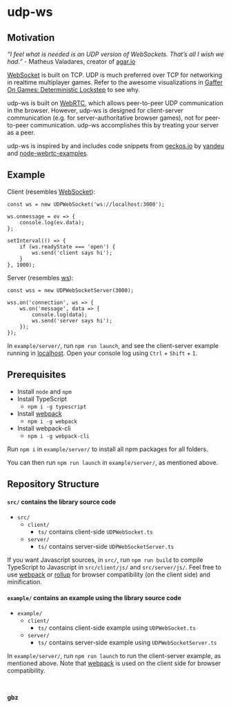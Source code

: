 # udp-ws

## Motivation

<em>“I feel what is needed is an UDP version of WebSockets. That’s all I wish we had.”</em> - Matheus Valadares, creator of [agar.io](https://agar.io/)

[WebSocket](https://developer.mozilla.org/en-US/docs/Web/API/WebSocket) is built on TCP. UDP is much preferred over TCP for networking in realtime multiplayer games. Refer to the awesome visualizations in [Gaffer On Games: Deterministic Lockstep](https://gafferongames.com/post/deterministic_lockstep/) to see why.

udp-ws is built on [WebRTC](https://webrtc.org/), which allows peer-to-peer UDP communication in the browser. However, udp-ws is designed for client-server communication (e.g. for server-authoritative browser games), not for peer-to-peer communication. udp-ws accomplishes this by treating your server as a peer.

udp-ws is inspired by and includes code snippets from [geckos.io](https://github.com/geckosio/geckos.io) by [yandeu](https://github.com/yandeu) and [node-webrtc-examples](https://github.com/node-webrtc/node-webrtc-examples).

## Example

Client (resembles [WebSocket](https://developer.mozilla.org/en-US/docs/Web/API/WebSocket)):
```
const ws = new UDPWebSocket('ws://localhost:3000');

ws.onmessage = ev => {
    console.log(ev.data);
};

setInterval(() => {
    if (ws.readyState === 'open') {
        ws.send('client says hi');
    }
}, 1000);
```

Server (resembles [ws](https://www.npmjs.com/package/ws)):
```
const wss = new UDPWebSocketServer(3000);

wss.on('connection', ws => {
    ws.on('message', data => {
        console.log(data);
        ws.send('server says hi');
    });
});
```

In `example/server/`, run `npm run launch`, and see the client-server example running in [localhost](http://localhost/). Open your console log using `Ctrl` + `Shift` + `I`.

## Prerequisites

- Install `node` and `npm`
- Install TypeScript
    - `npm i -g typescript`
- Install [webpack](https://webpack.js.org/)
    - `npm i -g webpack`
- Install webpack-cli
    - `npm i -g webpack-cli`

Run `npm i` in `example/server/` to install all npm packages for all folders.

You can then run `npm run launch` in `example/server/`, as mentioned above.

## Repository Structure

#### `src/` contains the library source code
- `src/`
  - `client/`
    - `ts/` contains client-side `UDPWebSocket.ts`
  - `server/`
    - `ts/` contains server-side `UDPWebSocketServer.ts`

If you want Javascript sources, in `src/`, run `npm run build` to compile TypeScript to Javascript in `src/client/js/` and `src/server/js/`. Feel free to use [webpack](https://webpack.js.org/) or [rollup](https://rollupjs.org/guide/en/) for browser compatibility (on the client side) and minification.

#### `example/` contains an example using the library source code
- `example/`
  - `client/`
    - `ts/` contains client-side example using `UDPWebSocket.ts`
  - `server/`
    - `ts/` contains server-side example using `UDPWebSocketServer.ts`

In `example/server/`, run `npm run launch` to run the client-server example, as mentioned above. Note that [webpack](https://webpack.js.org/) is used on the client side for browser compatibility.

<br>

**gbz**
